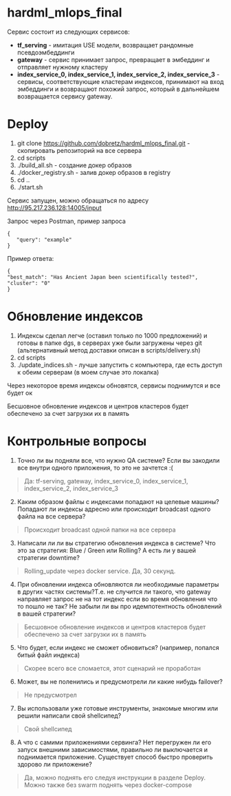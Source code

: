 # hardml_mlops_final

Сервис состоит из следующих сервисов:
- **tf_serving** - имитация USE модели, возвращает рандомные псевдоэмбеддинги
- **gateway** - сервис принимает запрос, превращает в эмбеддинг и отправляет нужному кластеру
- **index_service_0, index_service_1, index_service_2, index_service_3** - сервисы, соответствующие кластерам индексов, принимают на вход эмбеддинги и возвращают похожий запрос, который в дальнейшем возвращается сервису gateway.

# Deploy
1) git clone https://github.com/dobretz/hardml_mlops_final.git - скопировать репозиторий на все сервера
2) cd scripts
3) ./build_all.sh - создание докер образов
4) ./docker_registry.sh - залив докер образов в registry
5) cd ..
6) ./start.sh

Сервис запущен, можно обращаться по адресу http://95.217.236.128:14005/input

Запрос через Postman, пример запроса
```
{
   "query": "example"
}
```
Пример ответа:
```
{
"best_match": "Has Ancient Japan been scientifically tested?",
"cluster": "0"
}
```

# Обновление индексов
1) Индексы сделал легче (оставил только по 1000 предложений) и готовы в папке dgs, в серверах уже были загружены через git (альтернативный метод доставки описан в scripts/delivery.sh)
2) cd scripts
3) ./update_indices.sh - лучше запустить с компьютера, где есть доступ к обеим серверам (в моем случае это локалка)

Через некоторое время индексы обновятся, сервисы поднимутся и все будет ок 

Бесшовное обновление индексов и центров кластеров будет обеспечено за счет загрузки их в память

# Контрольные вопросы
1. Точно ли вы подняли все, что нужно QA системе? Если вы закодили все внутри одного приложения, то это не зачтется :(
> Да: tf-serving, gateway, index_service_0, index_service_1, index_service_2, index_service_3

2. Каким образом файлы с индексами попадают на целевые машины? Попадают ли индексы адресно или происходит broadcast одного файла на все сервера?
> Происходит broadcast одной папки на все сервера

3. Написали ли ли вы стратегию обновления индекса в системе? Что это за стратегия: Blue / Green или Rolling? А есть ли у вашей стратегии downtime?
> Rolling_update через docker service. Да, 30 секунд.

4. При обновлении индекса обновляются ли необходимые параметры в других частях системы?Т.е. не случится ли такого, что gateway направляет запрос не на тот индекс если во время обновления что то пошло не так? Не забыли ли вы про идемпотентность обновлений в вашей стратегии?
> Бесшовное обновление индексов и центров кластеров будет обеспечено за счет загрузки их в память

5. Что будет, если индекс не сможет обновиться? (например, попался битый файл индекса)
> Скорее всего все сломается, этот сценарий не проработан

6. Может, вы не поленились и предусмотрели ли какие нибудь failover?
> Не предусмотрел

7. Вы использовали уже готовые инструменты, знакомые многим или решили написали свой shellсипед?
> Свой shellсипед
   
8. А что с самими приложениями сервинга? Нет перегружен ли его запуск внешними зависимостями, правильно ли выключается и поднимается приложение. Существует способ быстро проверить здорово ли приложение?
> Да, можно поднять его следуя инструкции в разделе Deploy. Можно также без swarm поднять через docker-compose